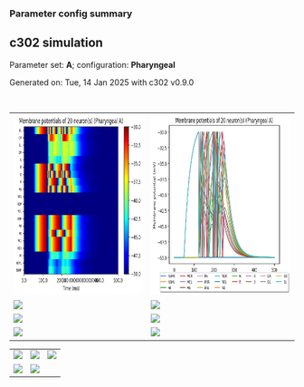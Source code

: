 ### Parameter config summary 
<h2>c302 simulation</h2>
<p>Parameter set: <b>A</b>; configuration: <b>Pharyngeal</b></p>
<p>Generated on: Tue, 14 Jan 2025 with c302 v0.9.0</p><br/>
<table>

<tr>
  <td><a href="images/neurons_A_Pharyngeal.png"><img alt=" " src="images/neurons_A_Pharyngeal.png" height="320"/></a></td>
  <td><a href="images/traces_neuron_Pharyngeal_A.png"><img alt=" " src="images/traces_neuron_Pharyngeal_A.png" height="320"/></a></td>
</tr>

<tr>
  <td><a href="images/neuron_activity_A_Pharyngeal.png"><img alt=" " src="images/neuron_activity_A_Pharyngeal.png" height="320"/></a></td>
  <td><a href="images/traces_neuron_activity_Pharyngeal_A.png"><img alt=" " src="images/traces_neuron_activity_Pharyngeal_A.png" height="320"/></a></td>
</tr>

<tr>
  <td><a href="images/muscles_A_Pharyngeal.png"><img alt=" " src="images/muscles_A_Pharyngeal.png" height="320"/></a></td>
  <td><a href="images/traces_muscles_Pharyngeal_A.png"><img alt=" " src="images/traces_muscles_Pharyngeal_A.png" height="320"/></a></td>
</tr>

<tr>
  <td><a href="images/muscle_activity_A_Pharyngeal.png"><img alt=" " src="images/muscle_activity_A_Pharyngeal.png" height="320"/></a></td>
  <td><a href="images/traces_muscles_activity_Pharyngeal_A.png"><img alt=" " src="images/traces_muscles_activity_Pharyngeal_A.png" height="320"/></a></td>
</tr>
</table>
<table>

<tr><td><a href="images/c302_A_Pharyngeal_exc_to_neurons.png"><img alt=" " src="images/c302_A_Pharyngeal_exc_to_neurons.png" height="320"/></a></td>

  <td><a href="images/c302_A_Pharyngeal_inh_to_neurons.png"><img alt=" " src="images/c302_A_Pharyngeal_inh_to_neurons.png" height="320"/></a></td>

  <td><a href="images/c302_A_Pharyngeal_elec_neurons_neurons.png"><img alt=" " src="images/c302_A_Pharyngeal_elec_neurons_neurons.png" height="320"/></a></td></tr>

<tr><td><a href="images/c302_A_Pharyngeal_exc_to_muscles.png"><img alt=" " src="images/c302_A_Pharyngeal_exc_to_muscles.png" height="320"/></a></td>

  <td><a href="images/c302_A_Pharyngeal_inh_to_muscles.png"><img alt=" " src="images/c302_A_Pharyngeal_inh_to_muscles.png" height="320"/></a></td></tr>
</table>
